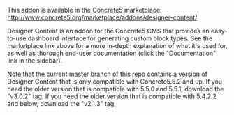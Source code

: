 This addon is available in the Concrete5 marketplace: <http://www.concrete5.org/marketplace/addons/designer-content/>

Designer Content is an addon for the Concrete5 CMS that provides an easy-to-use dashboard interface for generating custom block types. See the marketplace link above for a more in-depth explanation of what it's used for, as well as thorough end-user documentation (click the "Documentation" link in the sidebar).

Note that the current master branch of this repo contains a version of Designer Content that is only compatible with Concrete5.5.2 and up. If you need the older version that is compatible with 5.5.0 and 5.5.1, download the "v3.0.2" tag. If you need the older version that is compatible with 5.4.2.2 and below, download the "v2.1.3" tag.